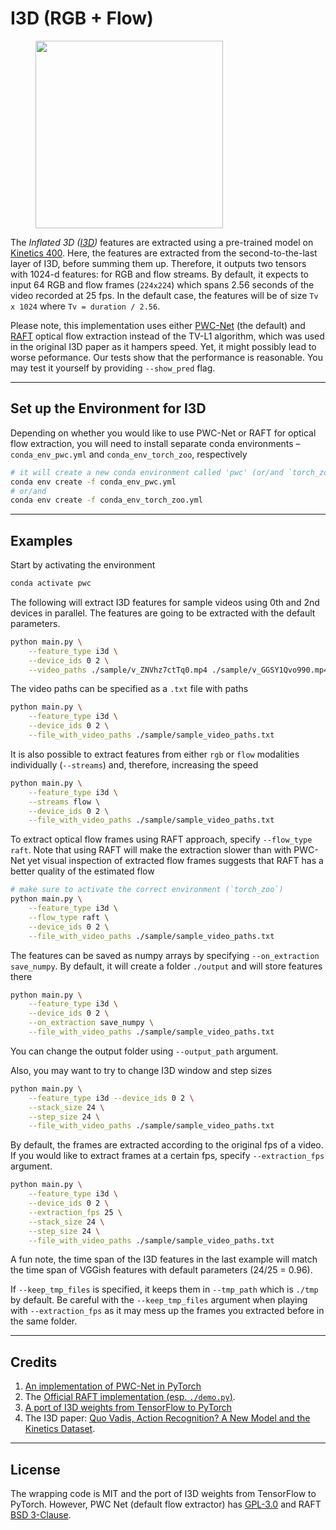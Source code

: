 # I3D (RGB + Flow)
<figure>
  <img src="../../_assets/i3d.png" width="300" />
</figure>

The _Inflated 3D ([I3D](https://arxiv.org/abs/1705.07750))_ features are extracted using a pre-trained model on [Kinetics 400](https://deepmind.com/research/open-source/kinetics). Here, the features are extracted from the second-to-the-last layer of I3D, before summing them up. Therefore, it outputs two tensors with 1024-d features: for RGB and flow streams. By default, it expects to input 64 RGB and flow frames (`224x224`) which spans 2.56 seconds of the video recorded at 25 fps. In the default case, the features will be of size `Tv x 1024` where `Tv = duration / 2.56`.

Please note, this implementation uses either [PWC-Net](https://arxiv.org/abs/1709.02371) (the default) and [RAFT](https://arxiv.org/abs/2003.12039) optical flow extraction instead of the TV-L1 algorithm, which was used in the original I3D paper as it hampers speed. Yet, it might possibly lead to worse peformance. Our tests show that the performance is reasonable. You may test it yourself by providing `--show_pred` flag.

---

## Set up the Environment for I3D
Depending on whether you would like to use PWC-Net or RAFT for optical flow extraction, you will need to install separate conda environments – `conda_env_pwc.yml` and `conda_env_torch_zoo`, respectively

```bash
# it will create a new conda environment called 'pwc' (or/and `torch_zoo`) on your machine
conda env create -f conda_env_pwc.yml
# or/and
conda env create -f conda_env_torch_zoo.yml
```

---

## Examples
Start by activating the environment
```bash
conda activate pwc
```

The following will extract I3D features for sample videos using 0th and 2nd devices in parallel. The features are going to be extracted with the default parameters.
```bash
python main.py \
    --feature_type i3d \
    --device_ids 0 2 \
    --video_paths ./sample/v_ZNVhz7ctTq0.mp4 ./sample/v_GGSY1Qvo990.mp4
```

The video paths can be specified as a `.txt` file with paths
```bash
python main.py \
    --feature_type i3d \
    --device_ids 0 2 \
    --file_with_video_paths ./sample/sample_video_paths.txt
```
It is also possible to extract features from either `rgb` or `flow` modalities individually (`--streams`) and, therefore, increasing the speed
```bash
python main.py \
    --feature_type i3d \
    --streams flow \
    --device_ids 0 2 \
    --file_with_video_paths ./sample/sample_video_paths.txt
```

To extract optical flow frames using RAFT approach, specify `--flow_type raft`. Note that using RAFT will make the extraction slower than with PWC-Net yet visual inspection of extracted flow frames suggests that RAFT has a better quality of the estimated flow
```bash
# make sure to activate the correct environment (`torch_zoo`)
python main.py \
    --feature_type i3d \
    --flow_type raft \
    --device_ids 0 2 \
    --file_with_video_paths ./sample/sample_video_paths.txt
```

The features can be saved as numpy arrays by specifying `--on_extraction save_numpy`. By default, it will create a folder `./output` and will store features there
```bash
python main.py \
    --feature_type i3d \
    --device_ids 0 2 \
    --on_extraction save_numpy \
    --file_with_video_paths ./sample/sample_video_paths.txt
```
You can change the output folder using `--output_path` argument.

Also, you may want to try to change I3D window and step sizes
```bash
python main.py \
    --feature_type i3d --device_ids 0 2 \
    --stack_size 24 \
    --step_size 24 \
    --file_with_video_paths ./sample/sample_video_paths.txt
```

By default, the frames are extracted according to the original fps of a video. If you would like to extract frames at a certain fps, specify `--extraction_fps` argument.
```bash
python main.py \
    --feature_type i3d \
    --device_ids 0 2 \
    --extraction_fps 25 \
    --stack_size 24 \
    --step_size 24 \
    --file_with_video_paths ./sample/sample_video_paths.txt
```
A fun note, the time span of the I3D features in the last example will match the time span of VGGish features with default parameters (24/25 = 0.96).

If `--keep_tmp_files` is specified, it keeps them in `--tmp_path` which is `./tmp` by default. Be careful with the `--keep_tmp_files` argument when playing with `--extraction_fps` as it may mess up the frames you extracted before in the same folder.

---

## Credits
1. [An implementation of PWC-Net in PyTorch](https://github.com/sniklaus/pytorch-pwc/tree/f6138900578214ab4e3daef6743b88f7824293be)
2. The [Official RAFT implementation (esp. `./demo.py`)](https://github.com/princeton-vl/RAFT/tree/25eb2ac723c36865c636c9d1f497af8023981868).
3. [A port of I3D weights from TensorFlow to PyTorch](https://github.com/hassony2/kinetics_i3d_pytorch)
4. The I3D paper: [Quo Vadis, Action Recognition? A New Model and the Kinetics Dataset](https://arxiv.org/abs/1705.07750).

---

## License
The wrapping code is MIT and the port of I3D weights from TensorFlow to PyTorch. However, PWC Net (default flow extractor) has [GPL-3.0](https://github.com/sniklaus/pytorch-pwc/blob/f6138900578214ab4e3daef6743b88f7824293be/LICENSE) and RAFT [BSD 3-Clause](https://github.com/princeton-vl/RAFT/blob/25eb2ac723c36865c636c9d1f497af8023981868/LICENSE).
